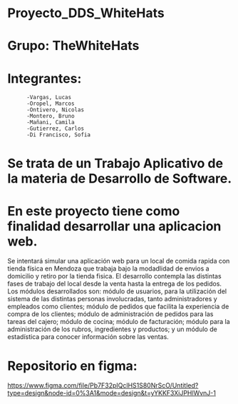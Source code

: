 # Proyecto_DDS_WhiteHats


# Grupo: TheWhiteHats
# Integrantes: 
          -Vargas, Lucas
          -Oropel, Marcos
          -Ontivero, Nicolas
          -Montero, Bruno
          -Mañani, Camila
          -Gutierrez, Carlos
          -Di Francisco, Sofia

# Se trata de un Trabajo Aplicativo de la materia de Desarrollo de Software.

# En este proyecto  tiene como finalidad desarrollar una aplicacion web.
Se intentará simular una aplicación web para un local de comida rapida  con tienda física en Mendoza que trabaja bajo la modadlidad de envios a domicilio y retiro por la tienda fisica. 
El desarrollo contempla las distintas fases de trabajo del local desde la venta hasta la entrega de los pedidos. Los módulos desarrollados son: módulo de usuarios, para la utilización del sistema de las distintas personas involucradas, tanto administradores y empleados como clientes; módulo de pedidos que facilita la experiencia de compra de los clientes; módulo de administración de pedidos para las tareas del cajero; módulo de cocina; módulo de facturación; módulo para la administración de los rubros, ingredientes y productos; y un módulo de estadística para conocer información sobre las ventas.


# Repositorio en figma: 
https://www.figma.com/file/Pb7F32pIQclHS1S80NrScO/Untitled?type=design&node-id=0%3A1&mode=design&t=yYKKF3XiJPHlWvnJ-1
